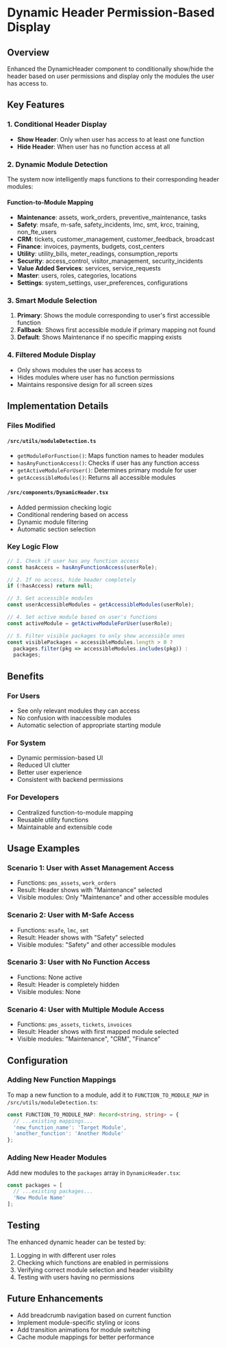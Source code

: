 # Dynamic Header Permission-Based Display

## Overview

Enhanced the DynamicHeader component to conditionally show/hide the header based on user permissions and display only the modules the user has access to.

## Key Features

### 1. Conditional Header Display
- **Show Header**: Only when user has access to at least one function
- **Hide Header**: When user has no function access at all

### 2. Dynamic Module Detection
The system now intelligently maps functions to their corresponding header modules:

#### Function-to-Module Mapping
- **Maintenance**: assets, work_orders, preventive_maintenance, tasks
- **Safety**: msafe, m-safe, safety_incidents, lmc, smt, krcc, training, non_fte_users  
- **CRM**: tickets, customer_management, customer_feedback, broadcast
- **Finance**: invoices, payments, budgets, cost_centers
- **Utility**: utility_bills, meter_readings, consumption_reports
- **Security**: access_control, visitor_management, security_incidents
- **Value Added Services**: services, service_requests
- **Master**: users, roles, categories, locations
- **Settings**: system_settings, user_preferences, configurations

### 3. Smart Module Selection
1. **Primary**: Shows the module corresponding to user's first accessible function
2. **Fallback**: Shows first accessible module if primary mapping not found
3. **Default**: Shows Maintenance if no specific mapping exists

### 4. Filtered Module Display
- Only shows modules the user has access to
- Hides modules where user has no function permissions
- Maintains responsive design for all screen sizes

## Implementation Details

### Files Modified

#### `/src/utils/moduleDetection.ts`
- `getModuleForFunction()`: Maps function names to header modules
- `hasAnyFunctionAccess()`: Checks if user has any function access
- `getActiveModuleForUser()`: Determines primary module for user
- `getAccessibleModules()`: Returns all accessible modules

#### `/src/components/DynamicHeader.tsx`
- Added permission checking logic
- Conditional rendering based on access
- Dynamic module filtering
- Automatic section selection

### Key Logic Flow

```typescript
// 1. Check if user has any function access
const hasAccess = hasAnyFunctionAccess(userRole);

// 2. If no access, hide header completely
if (!hasAccess) return null;

// 3. Get accessible modules
const userAccessibleModules = getAccessibleModules(userRole);

// 4. Set active module based on user's functions
const activeModule = getActiveModuleForUser(userRole);

// 5. Filter visible packages to only show accessible ones
const visiblePackages = accessibleModules.length > 0 ? 
  packages.filter(pkg => accessibleModules.includes(pkg)) : 
  packages;
```

## Benefits

### For Users
- See only relevant modules they can access
- No confusion with inaccessible modules
- Automatic selection of appropriate starting module

### For System
- Dynamic permission-based UI
- Reduced UI clutter
- Better user experience
- Consistent with backend permissions

### For Developers
- Centralized function-to-module mapping
- Reusable utility functions
- Maintainable and extensible code

## Usage Examples

### Scenario 1: User with Asset Management Access
- Functions: `pms_assets`, `work_orders`
- Result: Header shows with "Maintenance" selected
- Visible modules: Only "Maintenance" and other accessible modules

### Scenario 2: User with M-Safe Access
- Functions: `msafe`, `lmc`, `smt`
- Result: Header shows with "Safety" selected
- Visible modules: "Safety" and other accessible modules

### Scenario 3: User with No Function Access
- Functions: None active
- Result: Header is completely hidden
- Visible modules: None

### Scenario 4: User with Multiple Module Access
- Functions: `pms_assets`, `tickets`, `invoices`
- Result: Header shows with first mapped module selected
- Visible modules: "Maintenance", "CRM", "Finance"

## Configuration

### Adding New Function Mappings
To map a new function to a module, add it to `FUNCTION_TO_MODULE_MAP` in `/src/utils/moduleDetection.ts`:

```typescript
const FUNCTION_TO_MODULE_MAP: Record<string, string> = {
  // ...existing mappings...
  'new_function_name': 'Target Module',
  'another_function': 'Another Module'
};
```

### Adding New Header Modules
Add new modules to the `packages` array in `DynamicHeader.tsx`:

```typescript
const packages = [
  // ...existing packages...
  'New Module Name'
];
```

## Testing

The enhanced dynamic header can be tested by:
1. Logging in with different user roles
2. Checking which functions are enabled in permissions
3. Verifying correct module selection and header visibility
4. Testing with users having no permissions

## Future Enhancements

- Add breadcrumb navigation based on current function
- Implement module-specific styling or icons
- Add transition animations for module switching
- Cache module mappings for better performance
